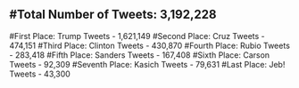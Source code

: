 #Total Number of Tweets: 3,192,228 
---
#First Place: Trump Tweets - 1,621,149
#Second Place: Cruz Tweets - 474,151
#Third Place: Clinton Tweets - 430,870
#Fourth Place: Rubio Tweets - 283,418
#Fifth Place: Sanders Tweets - 167,408
#Sixth Place: Carson Tweets - 92,309
#Seventh Place: Kasich Tweets - 79,631
#Last Place: Jeb! Tweets - 43,300
